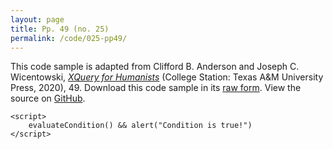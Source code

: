 ```yaml
---
layout: page
title: Pp. 49 (no. 25)
permalink: /code/025-pp49/
---
```


This code sample is adapted from Clifford B. Anderson and Joseph C. Wicentowski, 
[_XQuery for Humanists_](/) (College Station: Texas A&M University Press, 2020), 49. 
Download this code sample in its [raw form](/code/025-pp49/025-pp49.txt).
View the source on [GitHub](https://github.com/coding4humanists/xquery4humanists/blob/master/code/025-pp49/025-pp49.txt).

```text
<script>
    evaluateCondition() && alert("Condition is true!")
</script>
```  
